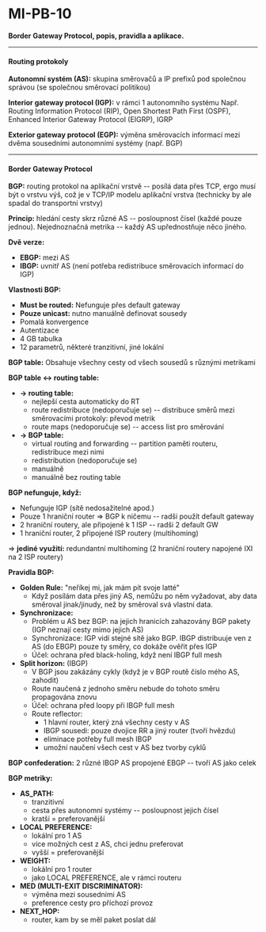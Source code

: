 # MI-PB-10
**Border Gateway Protocol, popis, pravidla a aplikace.**

---

#### Routing protokoly

**Autonomní systém (AS):** skupina směrovačů a IP prefixů pod společnou správou (se společnou směrovací politikou)

**Interior gateway protocol (IGP):** v rámci 1 autonomního systému
Např. Routing Information Protocol (RIP), Open Shortest Path First (OSPF), Enhanced Interior Gateway Protocol (EIGRP), IGRP

**Exterior gateway protocol (EGP):** výměna směrovacích informací mezi dvěma sousedními autonomními systémy (např. BGP)

---

#### Border Gateway Protocol

**BGP:** routing protokol na aplikační vrstvě -- posílá data přes TCP, ergo musí být o vrstvu výš, což je v TCP/IP modelu aplikační vrstva (technicky by ale spadal do transportní vrstvy)

**Princip:** hledání cesty skrz různé AS -- posloupnost čísel (každé pouze jednou).
Nejednoznačná metrika -- každý AS upřednostňuje něco jiného.

**Dvě verze:**
* **EBGP:** mezi AS
* **IBGP:** uvnitř AS (není potřeba redistribuce směrovacích informací do IGP)

**Vlastnosti BGP:**
* **Must be routed:** Nefunguje přes default gateway
* **Pouze unicast:** nutno manuálně definovat sousedy
* Pomalá konvergence
* Autentizace
* 4 GB tabulka
* 12 parametrů, některé tranzitivní, jiné lokální

**BGP table:** Obsahuje všechny cesty od všech sousedů s různými metrikami

**BGP table $\leftrightarrow$ routing table:**
* **$\rightarrow$ routing table:**
    * nejlepší cesta automaticky do RT
    * route redistribuce (nedoporučuje se) -- distribuce směrů mezi směrovacími protokoly: převod metrik 
    * route maps (nedoporučuje se) -- access list pro směrování
* **$\rightarrow$ BGP table:**
    * virtual routing and forwarding -- partition paměti routeru, redistribuce mezi nimi
    * redistribution (nedoporučuje se)
    * manuálně
    * manuálně bez routing table

**BGP nefunguje, když:**
* Nefunguje IGP (sítě nedosažitelné apod.)
* Pouze 1 hraniční router $\Rightarrow$ BGP k ničemu -- radši použít default gateway
* 2 hraniční routery, ale připojené k 1 ISP -- radši 2 default GW
* 1 hraniční router, 2 připojené ISP routery (multihoming)

$\Rightarrow$ **jediné využití:** redundantní multihoming (2 hraniční routery napojené IXI na 2 ISP routery)

**Pravidla BGP:**
* **Golden Rule:** "neříkej mi, jak mám pít svoje latté"
    * Když posílám data přes jiný AS, nemůžu po něm vyžadovat, aby data směroval jinak/jinudy, než by směroval svá vlastní data.
* **Synchronizace:** 
    * Problém u AS bez BGP: na jejich hranicích zahazovány BGP pakety (IGP neznají cesty mimo jejich AS)
    * Synchronizace: IGP vidí stejné sítě jako BGP. IBGP distribuuje ven z AS (do EBGP) pouze ty směry, co dokáže ověřit přes IGP
    * Účel: ochrana před black-holing, když není IBGP full mesh
* **Split horizon:** (IBGP)
    * V BGP jsou zakázány cykly (když je v BGP routě číslo mého AS, zahodit)
    * Route naučená z jednoho směru nebude do tohoto směru propagována znovu
    * Účel: ochrana před loopy při IBGP full mesh
    * Route reflector: 
        * 1 hlavní router, který zná všechny cesty v AS
        * IBGP sousedi: pouze dvojice RR a jiný router (tvoří hvězdu)
        * eliminace potřeby full mesh IBGP
        * umožní naučení všech cest v AS bez tvorby cyklů

**BGP confederation:** 2 různé IBGP AS propojené EBGP -- tvoří AS jako celek

**BGP metriky:**
* **AS_PATH:**
    * tranzitivní
    * cesta přes autonomní systémy -- posloupnost jejich čísel
    * kratší = preferovanější
* **LOCAL PREFERENCE:**
    * lokální pro 1 AS
    * více možných cest z AS, chci jednu preferovat
    * vyšší = preferovanější
* **WEIGHT:**
    * lokální pro 1 router
    * jako LOCAL PREFERENCE, ale v rámci routeru
* **MED (MULTI-EXIT DISCRIMINATOR):**
    * výměna mezi sousedními AS
    * preference cesty pro příchozí provoz
* **NEXT_HOP:**
    * router, kam by se měl paket poslat dál